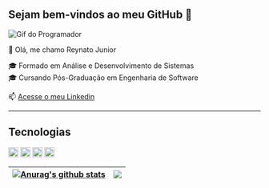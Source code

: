 ## Sejam bem-vindos ao meu GitHub 👋

![Gif do Programador](https://miro.medium.com/v2/resize:fit:640/format:webp/1*dxbvVHJkUh5HagZ7HI0nFw.gif)

👨 Olá, me chamo Reynato Junior

🎓 Formado em Análise e Desenvolvimento de Sistemas
<br>🎓 Cursando Pós-Graduação em Engenharia de Software

📫 [Acesse o meu Linkedin](https://www.linkedin.com/in/reynatojunior/)

-----

## Tecnologias
<p>
<img src="https://cdn.jsdelivr.net/gh/devicons/devicon@latest/icons/html5/html5-original.svg" width="20" /> <img src="https://cdn.jsdelivr.net/gh/devicons/devicon@latest/icons/css3/css3-original.svg" width="20" /> <img src="https://cdn.jsdelivr.net/gh/devicons/devicon@latest/icons/javascript/javascript-original.svg" width="20" /> <img src="https://cdn.jsdelivr.net/gh/devicons/devicon@latest/icons/angular/angular-original.svg" width="20" /> 
</p>

| <a href="https://github.com/anuraghazra/github-readme-stats"><img align="center" src="https://github-readme-stats.vercel.app/api?username=reynatojunior&show_icons=true&include_all_commits=true&theme=dracula&hide_border=true" alt="Anurag's github stats" /></a> | <a href="https://github.com/anuraghazra/github-readme-stats"><img align="center" src="https://github-readme-stats.vercel.app/api/top-langs/?username=reynatojunior&layout=compact&theme=dracula&hide_border=true" /></a> |
| ------------- | ------------- |

          

<!--
**reynatojunior/reynatojunior** is a ✨ _special_ ✨ repository because its `README.md` (this file) appears on your GitHub profile.

Here are some ideas to get you started:

- 🔭 I’m currently working on ...
- 🌱 I’m currently learning ...
- 👯 I’m looking to collaborate on ...
- 🤔 I’m looking for help with ...
- 💬 Ask me about ...
- 📫 How to reach me: ...
- 😄 Pronouns: ...
- ⚡ Fun fact: ...
-->
